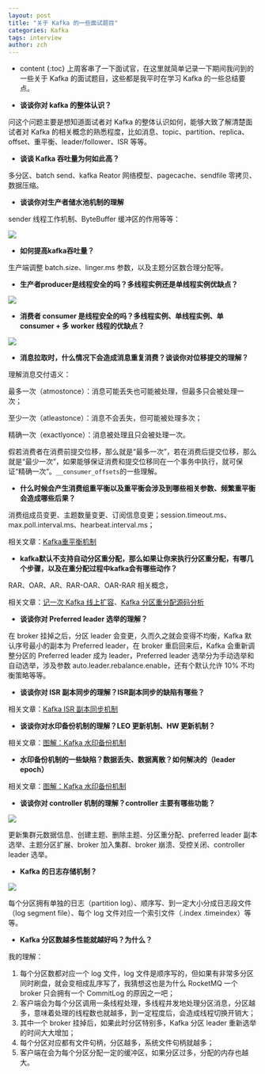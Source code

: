 ```yaml
---
layout: post
title: "关于 Kafka 的一些面试题目"
categories: Kafka
tags: interview
author: zch
---
```


* content
{:toc}
上周客串了一下面试官，在这里就简单记录一下期间我问到的一些关于 Kafka 的面试题目，这些都是我平时在学习 Kafka 的一些总结要点。









- **谈谈你对 kafka 的整体认识？** 

问这个问题主要是想知道面试者对 Kafka 的整体认识如何，能够大致了解清楚面试者对 Kafka 的相关概念的熟悉程度，比如消息、topic、partition、replica、offset、重平衡、leader/follower、ISR 等等。

- **谈谈 Kafka 吞吐量为何如此高？**

多分区、batch send、kafka Reator 网络模型、pagecache、sendfile 零拷贝、数据压缩。

- **谈谈你对生产者储水池机制的理解**

sender 线程工作机制、ByteBuffer 缓冲区的作用等等：

![](https://gitee.com/objcoding/md-picture/raw/master/img/20191118190100.png)

- **如何提高kafka吞吐量？**

生产端调整 batch.size、linger.ms 参数，以及主题分区数合理分配等。

- **生产者producer是线程安全的吗？多线程实例还是单线程实例优缺点？**

![](https://gitee.com/objcoding/md-picture/raw/master/img/20191118190201.png)

- **消费者 consumer 是线程安全的吗？多线程实例、单线程实例、单 consumer + 多 worker 线程的优缺点？**

![](https://gitee.com/objcoding/md-picture/raw/master/img/20191118190458.png)

- **消息拉取时，什么情况下会造成消息重复消费？谈谈你对位移提交的理解？**

理解消息交付语义：

最多一次（atmostonce）：消息可能丢失也可能被处理，但最多只会被处理一次；

至少一次（atleastonce）：消息不会丢失，但可能被处理多次；

精确一次（exactlyonce）：消息被处理且只会被处理一次。

假若消费者在消费前提交位移，那么就是“最多一次”，若在消费后提交位移，那么就是“最少一次”，如果能够保证消费和提交位移同在一个事务中执行，就可保证“精确一次”。`__consumer_offsets`的一些理解。

- **什么时候会产生消费组重平衡以及重平衡会涉及到哪些相关参数、频繁重平衡会造成哪些后果？**

消费组成员变更、主题数量变更、订阅信息变更；session.timeout.ms、max.poll.interval.ms、hearbeat.interval.ms；

相关文章：[Kafka重平衡机制](https://mp.weixin.qq.com/s/4DFup_NziFJ1xdc4bZnVcg)

- **kafka默认不支持自动分区重分配，那么如果让你来执行分区重分配，有哪几个步骤，以及在重分配过程中kafka会有哪些动作？**

RAR、OAR、AR、RAR-OAR、OAR-RAR 相关概念，

相关文章：[记一次 Kafka 线上扩容](https://mp.weixin.qq.com/s/n2dMrs21nUU15Vza0VV1pA)、[Kafka 分区重分配源码分析](https://mp.weixin.qq.com/s/6BK28kf2m4ZWKzI2ZjILhw)

- **谈谈你对 Preferred leader 选举的理解？**

在 broker 挂掉之后，分区 leader 会变更，久而久之就会变得不均衡，Kafka 默认序号最小的副本为 Preferred leader，在 broker 重启回来后，Kafka 会重新调整分区的 Preferred leader 成为 leader，Preferred leader 选举分为手动选举和自动选举，涉及参数 auto.leader.rebalance.enable，还有个默认允许 10% 不均衡策略等等。

- **谈谈你对 ISR 副本同步的理解？ISR副本同步的缺陷有哪些？**

相关文章：[Kafka ISR 副本同步机制](https://mp.weixin.qq.com/s/-uHOUT-AErUnuLjqhvsOow)

- **谈谈你对水印备份机制的理解？LEO 更新机制、HW 更新机制？** 

相关文章：[图解：Kafka 水印备份机制](https://mp.weixin.qq.com/s/WSdebVgIpvJ_c4DpFYqO4w)

- **水印备份机制的一些缺陷？数据丢失、数据离散？如何解决的（leader epoch）**

相关文章：[图解：Kafka 水印备份机制](https://mp.weixin.qq.com/s/WSdebVgIpvJ_c4DpFYqO4w)

- **谈谈你对 controller 机制的理解？controller 主要有哪些功能？**

![](https://gitee.com/objcoding/md-picture/raw/master/img/20191118192419.png)

更新集群元数据信息、创建主题、删除主题、分区重分配、preferred leader 副本选举、主题分区扩展、broker 加入集群、broker 崩溃、受控关闭、controller leader 选举。

- **Kafka 的日志存储机制？** 

![](https://gitee.com/objcoding/md-picture/raw/master/img/20191118192545.png)

每个分区拥有单独的日志（partition log）、顺序写、到一定大小分成日志段文件（log segment file）、每个 log 文件对应一个索引文件（.index .timeindex）等等。

- **Kafka 分区数越多性能就越好吗？为什么？**

我的理解：

1. 每个分区数都对应一个 log 文件，log 文件是顺序写的，但如果有非常多分区同时刷盘，就会变相成乱序写了，我猜想这也是为什么 RocketMQ 一个 broker 只会拥有一个 CommitLog 的原因之一吧；
2. 客户端会为每个分区调用一条线程处理，多线程并发地处理分区消息，分区越多，意味着处理的线程数也就越多，到一定程度后，会造成线程切换开销大；
3. 其中一个 broker 挂掉后，如果此时分区特别多，Kafka 分区 leader 重新选举的时间大大增加；
4. 每个分区对应都有文件句柄，分区越多，系统文件句柄就越多；
5. 客户端在会为每个分区分配一定的缓冲区，如果分区过多，分配的内存也越大。